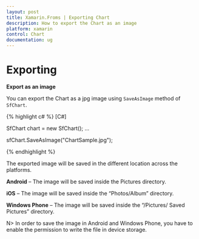 ```yaml
---
layout: post
title: Xamarin.Froms | Exporting Chart
description: How to export the Chart as an image
platform: xamarin
control: Chart
documentation: ug
---
```


# Exporting

**Export as an image**

You can export the Chart as a jpg image using `SaveAsImage` method of `SfChart`.

{% highlight c# %}
[C#]

SfChart chart = new SfChart();
...

sfChart.SaveAsImage("ChartSample.jpg");

{% endhighlight %}

The exported image will be saved in the different location across the platforms.

**Android** – The image will be saved inside the Pictures directory.

**iOS** – The image will be saved inside the “Photos/Album” directory.

**Windows Phone** – The image will be saved inside the “/Pictures/ Saved Pictures” directory.

N> In order to save the image in Android and Windows Phone, you have to enable the permission to write the file in device storage.

